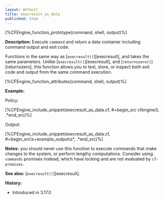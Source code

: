 ```yaml
---
layout: default
title: execresult_as_data
published: true
---
```


[%CFEngine_function_prototype(command, shell, output)%]

**Description:** Execute `command` and return a data container including command output and exit code.

Functions in the same way as [`execresult()`][execresult], and takes the same parameters.
Unlike [`execresult()`][execresult], and [`returnszero()`][returnszero], this function allows
you to test, store, or inspect both exit code and output from the same command execution.

[%CFEngine_function_attributes(command, shell, output)%]

**Example:**

Policy:

[%CFEngine_include_snippet(execresult_as_data.cf, #\+begin_src cfengine3, .*end_src)%]

Output:

[%CFEngine_include_snippet(execresult_as_data.cf, #\+begin_src\s+example_output\s*, .*end_src)%]

**Notes:** you should never use this function to execute commands that
make changes to the system, or perform lengthy computations. Consider using
`commands` promises instead, which have locking and are not evaluated
by `cf-promises`.

**See also:** [`execresult()`][execresult].

**History:**

* Introduced in 3.17.0
